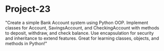 # Project-23
"Create a simple Bank Account system using Python OOP. Implement classes for Account, SavingsAccount, and CheckingAccount with methods to deposit, withdraw, and check balance. Use encapsulation for security and inheritance to extend features. Great for learning classes, objects, and methods in Python!"
